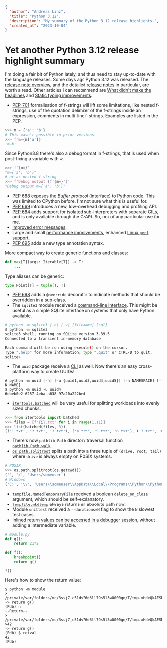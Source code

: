 ```json
{
  "author": "Andreas Linz",
  "title": "Python 3.12",
  "description": "My summary of the Python 3.12 release highlights.",
  "created_at": "2023-10-04"
}
```

# Yet another Python 3.12 release highlight summary

I'm doing a fair bit of Python lately, and thus need to stay up-to-date with the language releases.  Some days ago Python 3.12 was released.  The [release note overview](https://www.python.org/downloads/release/python-3120/), and the detailed [release notes](https://docs.python.org/3.12/whatsnew/3.12.html) in particular, are worth a read.  Other articles I can recommend are [What didn't make the headlines](https://www.bitecode.dev/p/python-312-what-didnt-make-the-headlines) and [Static typing improvements](https://realpython.com/python312-typing/).

- [PEP-701](https://peps.python.org/pep-0701/) formalisation of f-strings will lift some limitations, like nested f-strings, use of the quotation delimiter of the f-strings inside an expression, comments in multi-line f-strings. Examples are listed in the PEP.

```python
>>> m = {'a': 'b'}
# This wasn't possible in prior versions.
>>> f'm={m['a']}'
'm=b'
```

Since Python3.8 there's also a debug format in f-strings, that is used when post-fixing a variable with `=`:

```python
>>> f'{m=}'
"m={'a': 'b'}"
# or as nested f-string
>>> f'Debug output {f'{m=}'}'
"Debug output m={'a': 'b'}"
```
- [PEP 688](https://docs.python.org/3.12/whatsnew/3.12.html#pep-688-making-the-buffer-protocol-accessible-in-python) exposes the _Buffer protocol_ (interface) to Python code.  This was limited to CPython before. I'm not sure what this is useful for.
- [PEP 669](https://peps.python.org/pep-0669/) introduces a new, low-overhead debugging and profiling API.
- [PEP 684](https://peps.python.org/pep-0684) adds support for isolated sub-interpreters with separate GILs, and is only available through the C-API. So, not of any particular use for me.
- [Improved error messages](https://docs.python.org/3.12/whatsnew/3.12.html#improved-error-messages).
- Large and small [performance improvements](https://docs.python.org/3.12/whatsnew/3.12.html#optimizations), enhanced [Linux `perf` support](https://docs.python.org/3.12/howto/perf_profiling.html).
- [PEP 695](https://peps.python.org/pep-0695/) adds a new type annotation syntax.

More compact way to create generic functions and classes:
```python
def max[T](args: Iterable[T]) -> T:
	...
```

Type aliases can be generic:

```python
type Point[T] = tuple[T, T]
```

- [PEP 698](https://docs.python.org/3.12/whatsnew/3.12.html#pep-698-override-decorator-for-static-typing) adds a `@override` decorator to indicate methods that should be overridden in a sub-class.
- The `sqlite3` module received a [command-line interface](https://docs.python.org/3.12/library/sqlite3.html#sqlite3-cli).  This might be useful as a simple SQLite interface on systems that only have Python available.

```bash
# python -m sqlite3 [-h] [-v] [filename] [sql]
$ python -m sqlite3
sqlite3 shell, running on SQLite version 3.39.5
Connected to a transient in-memory database

Each command will be run using execute() on the cursor.
Type ".help" for more information; type ".quit" or CTRL-D to quit.
sqlite>
```

- The `uuid` package receive a [CLI](https://docs.python.org/3.12/library/uuid.html#uuid-cli) as well. Now there's an easy cross-platform way to create UUIDs!

```python3
# python -m uuid [-h] [-u {uuid1,uuid3,uuid4,uuid5}] [-n NAMESPACE] [-N NAME]
$ python -m uuid -u uuid4
6ebeb0e2-6257-4eba-a638-97a20a222bed
```

- [`itertools.batched`](https://docs.python.org/3.12/library/itertools.html#itertools.batched) will be very useful for splitting workloads into evenly sized chunks.

```python
>>> from itertools import batched
>>> files = [f'{i}.txt' for i in range(1,11)]
>>> list(batched(files, 3))
[('1.txt', '2.txt', '3.txt'), ('4.txt', '5.txt', '6.txt'), ('7.txt', '8.txt', '9.txt'), ('10.txt',)]
```

- There's now `pathlib.Path` directory traversal function [`pathlib.Path.walk`](https://docs.python.org/3.12/library/pathlib.html#pathlib.Path.walk).
- [`os.path.splitroot`](https://docs.python.org/3.12/library/os.path.html#os.path.splitroot) splits a path into a three tuple of `(drive, root, tail)` where `drive` is always empty on POSIX systems.

```python
# POSIX
>>> os.path.splitroot(os.getcwd())
('', '/', 'Users/someuser')
# Windows
('C:', '\\', 'Users\\someuser\\AppData\\Local\\Programs\\Python\\Python312')
```
- [`tempfile.NamedTemporaryFile`](https://docs.python.org/3.12/library/tempfile.html#tempfile.NamedTemporaryFile) received a boolean `delete_on_close` argument, which should be self-explanatory.
- [`tempfile.mkdtemp`](https://docs.python.org/3.12/library/tempfile.html#tempfile.mkdtemp) always returns an absolute path now.
- Module `unittest` received a `--durations=N` flag to show the `N` slowest test cases.
- [Inlined return values can be accessed in a debugger session](https://www.bitecode.dev/p/python-312-what-didnt-make-the-headlines#%C2%A7a-better-debugging-experience), without adding a intermediate variable.

```python
# module.py
def g():
    return 21*2

def f():
    breakpoint()
    return g()

f()
```

Here's how to show the return value:

```
$ python -m module
> /private/var/folders/mc/3ssj7_c51dv76d6ll79s5l3w0000gn/T/tmp.xHdeQkAESD/module.py(6)f()
-> return g()
(Pdb) n
--Return--
> /private/var/folders/mc/3ssj7_c51dv76d6ll79s5l3w0000gn/T/tmp.xHdeQkAESD/module.py(6)f()->42
-> return g()
(Pdb) $_retval
42
(Pdb)
```
